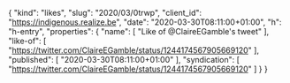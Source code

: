 {
  "kind": "likes",
  "slug": "2020/03/0trwp",
  "client_id": "https://indigenous.realize.be",
  "date": "2020-03-30T08:11:00+01:00",
  "h": "h-entry",
  "properties": {
    "name": [
      "Like of @ClaireEGamble's tweet"
    ],
    "like-of": [
      "https://twitter.com/ClaireEGamble/status/1244174567905669120"
    ],
    "published": [
      "2020-03-30T08:11:00+01:00"
    ],
    "syndication": [
      "https://twitter.com/ClaireEGamble/status/1244174567905669120"
    ]
  }
}
